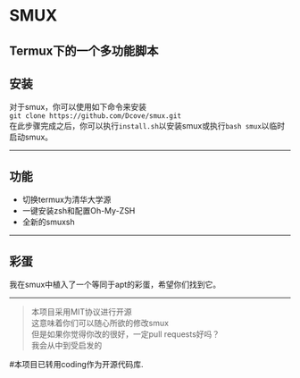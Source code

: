 # SMUX

Termux下的一个多功能脚本
-------
## 安装  

对于smux，你可以使用如下命令来安装  
`git clone https://github.com/Dcove/smux.git`  
在此步骤完成之后，你可以执行`install.sh`以安装smux或执行`bash smux`以临时启动smux。

------
## 功能

* 切换termux为清华大学源
* 一键安装zsh和配置Oh-My-ZSH
* 全新的smuxsh

------
## 彩蛋

我在smux中植入了一个等同于apt的彩蛋，希望你们找到它。

------
> 本项目采用MIT协议进行开源  
> 这意味着你们可以随心所欲的修改smux  
> 但是如果你觉得你改的很好，一定pull requests好吗？  
> 我会从中到受启发的  

#本项目已转用coding作为开源代码库.
